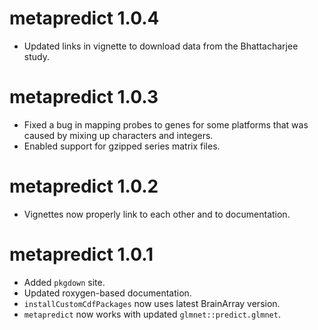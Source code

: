 # metapredict 1.0.4
- Updated links in vignette to download data from the Bhattacharjee study.

# metapredict 1.0.3
- Fixed a bug in mapping probes to genes for some platforms that was caused by mixing up characters and integers.
- Enabled support for gzipped series matrix files.

# metapredict 1.0.2
- Vignettes now properly link to each other and to documentation.

# metapredict 1.0.1
- Added `pkgdown` site.
- Updated roxygen-based documentation.
- `installCustomCdfPackages` now uses latest BrainArray version.
- `metapredict` now works with updated `glmnet::predict.glmnet`.
